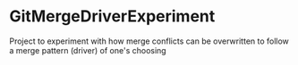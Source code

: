 # GitMergeDriverExperiment
Project to experiment with how merge conflicts can be overwritten to follow a merge pattern (driver) of one's choosing
